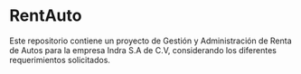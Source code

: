# RentAuto
Este repositorio contiene un proyecto de Gestión y Administración de Renta de Autos para la empresa Indra S.A de C.V, considerando los diferentes requerimientos solicitados.
